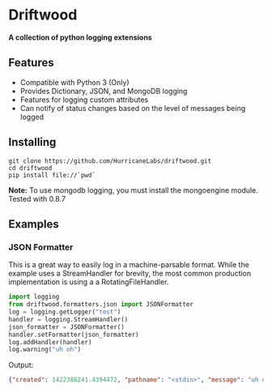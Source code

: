 # Driftwood #
**A collection of python logging extensions**

## Features ##
- Compatible with Python 3 (Only)
- Provides Dictionary, JSON, and MongoDB logging
- Features for logging custom attributes
- Can notify of status changes based on the level of messages being logged

## Installing ##
```shell
git clone https://github.com/HurricaneLabs/driftwood.git
cd driftwood
pip install file://`pwd`
```
**Note:** To use mongodb logging, you must install the mongoengine module.  Tested with 0.8.7

## Examples ##

### JSON Formatter ###
This is a great way to easily log in a machine-parsable format.
While the example uses a StreamHandler for brevity, the most common
production implementation is using a a RotatingFileHandler.
```python
import logging
from driftwood.formatters.json import JSONFormatter
log = logging.getLogger("test")
handler = logging.StreamHandler()
json_formatter = JSONFormatter()
handler.setFormatter(json_formatter)
log.addHandler(handler)
log.warning("uh oh")
```
Output:
```json
{"created": 1422386241.4394472, "pathname": "<stdin>", "message": "uh oh", "threadName": "MainThread", "levelname": "WARNING", "process": 4384, "module": "<stdin>", "thread": 139785634490176, "levelno": 30, "msecs": 439.44716453552246, "filename": "<stdin>", "lineno": 1, "relativeCreated": 52455.650329589844, "funcName": "<module>", "name": "test"}
```
